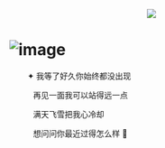 <p align=center> <img src=https://komarev.com/ghpvc/?username=xelxmyr&color=D58D53&style=flat-square&label=宁✦>
 
# ![image](https://cdn.discordapp.com/attachments/1151861786740543488/1423752328858570883/IMG_7491.jpg?ex=68e1742f&is=68e022af&hm=a230a5e9c10eb8953c716bbf2cbd434a9f10223a05dbbefb2e121e0408acc56d&)

 　　 ✦ 我等了好久你始终都没出现

　　　再见一面我可以站得远一点
   
　　　满天飞雪把我心冷却
   
　　　想问问你最近过得怎么样 🎋

